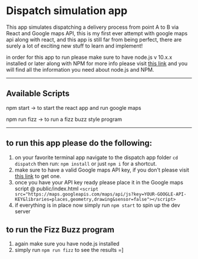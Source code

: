 # Dispatch simulation app
This app simulates dispatching a delivery process from point A to B via React and Google maps API, this is my first ever attempt with google maps api along with react, and this app is still far from being perfect, there are surely a lot of exciting new stuff to learn and implement!

in order for this app to run please make sure to have node.js v 10.x.x installed or later along with NPM for more info please visit [this link](https://nodejs.org/en/download/) and you will find all the information you need about node.js and NPM.

---  
## Available Scripts
npm start -> to start the react app and run google maps 

npm run fizz -> to run a fizz buzz style program

---

## to run this app please do the following:
1. on your favorite terminal app navigate to the dispatch app folder `cd dispatch` then run: `npm install` or just `npm i` for a shortcut.
2. make sure to have a valid Google maps API key, if you don't please visit [this link](https://developers.google.com/maps/documentation/javascript/get-api-key) to get one.
3. once you have your API key ready please place it in the Google maps script @ public/index.html `<script src="https://maps.googleapis.com/maps/api/js?key=YOUR-GOOGLE-API-KEY&libraries=places,geometry,drawing&sensor=false"></script>`
4. if everything is in place now simply run `npm start` to spin up the dev server

## to run the Fizz Buzz program
1. again make sure you have node.js installed
2. simply run `npm run fizz` to see the results =]